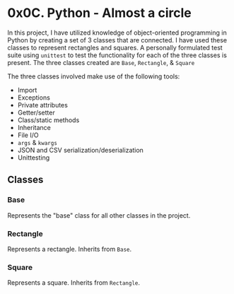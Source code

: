 # 0x0C. Python - Almost a circle

In this project, I have utilized knowledge of object-oriented programming in
Python by creating a set of 3 classes that are connected. I have used these
classes to represent rectangles and squares.
A personally formulated test suite using `unittest` to test the functionality
for each of the three classes is present.
The three classes created are `Base`, `Rectangle`, & `Square`

The three classes involved make use of the following tools:
* Import
* Exceptions
* Private attributes
* Getter/setter
* Class/static methods
* Inheritance
* File I/O
* `args` & `kwargs`
* JSON and CSV serialization/deserialization
* Unittesting

## Classes

### Base

Represents the "base" class for all other classes in the project.

### Rectangle

Represents a rectangle. Inherits from `Base`.

### Square

Represents a square. Inherits from `Rectangle`.
